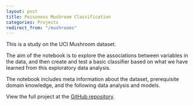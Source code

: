 ```yaml
---
layout: post
title: Poisonous Mushroom Classification
categories: Projects
redirect_from: "/mushrooms"
---
```


This is a study on the UCI Mushroom dataset. 

The aim of the notebook is to explore the associations between variables in the data, and then create and test a basic classifier based on what we have learned from this exploratory data analysis.

The notebook includes meta information about the dataset, prerequisite domain knowledge, and the following data analysis and models.

View the full project at the [GitHub repository](https://github.com/sonjoonho/poisonous-mushroom-classification).

<div class="jupyter-notebook" style="position: relative; width: 100%; margin: 0 auto;">
<div class="jupyter-notebook-iframe-container">
  <iframe src="/assets/2018-09-05-poisonous-mushroom-classification/poisonous_mushroom_classification.ipynb.html" style="position: absolute; top: 0; left: 0; border-style: none;" width="100%" height="100%" onload="this.parentElement.style.paddingBottom = (this.contentWindow.document.documentElement.scrollHeight + 10) + 'px'"></iframe>
</div>
</div>



